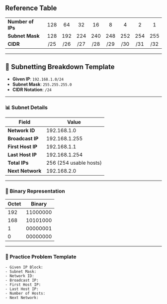 
## Reference Table

|                 |     |     |     |     |     |     |     |     |
| --------------- |:---:|:---:|:---:|:---:|:---:|:---:|:---:|:---:|
| **Number of IPs**  | 128 | 64  | 32  | 16  |  8  |  4  |  2  |  1  |
| **Subnet Mask** | 128 | 192 | 224 | 240 | 248 | 252 | 254 | 255 |
| **CIDR**        | /25 | /26 | /27 | /28 | /29 | /30 | /31 | /32 |

---

## 🧠 Subnetting Breakdown Template

- **Given IP**: `192.168.1.0/24`
- **Subnet Mask**: `255.255.255.0`
- **CIDR Notation**: `/24`

---

### 📊 Subnet Details

| Field              | Value                |
|--------------------|----------------------|
| **Network ID**      | 192.168.1.0           |
| **Broadcast IP**    | 192.168.1.255         |
| **First Host IP**   | 192.168.1.1           |
| **Last Host IP**    | 192.168.1.254         |
| **Total IPs**       | 256 (254 usable hosts)|
| **Next Network**    | 192.168.2.0           |

---

### 🔣 Binary Representation

| Octet | Binary            |
|-------|-------------------|
| 192   | 11000000          |
| 168   | 10101000          |
| 1     | 00000001          |
| 0     | 00000000          |

---

### 🧪 Practice Problem Template

```
- Given IP Block: 
- Subnet Mask:
- Network ID:
- Broadcast IP:
- First Host IP:
- Last Host IP:
- Number of Hosts:
- Next Network:
```